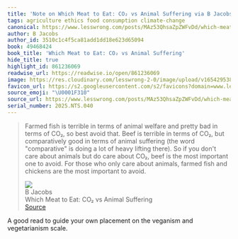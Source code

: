 ```yaml
---
title: 'Note on Which Meat to Eat: CO₂ vs Animal Suffering via B Jacobs'
tags: agriculture ethics food consumption climate-change
canonical: https://www.lesswrong.com/posts/MAz53QhsaZpZWFvDd/which-meat-to-eat-co-vs-animal-suffering
author: B Jacobs
author_id: 3510c1c4f5ca81add1dd18e623d65094
book: 49468424
book_title: 'Which Meat to Eat: CO₂ vs Animal Suffering'
hide_title: true
highlight_id: 861236069
readwise_url: https://readwise.io/open/861236069
image: https://res.cloudinary.com/lesswrong-2-0/image/upload/v1654295382/new_mississippi_river_fjdmww.jpg
favicon_url: https://s2.googleusercontent.com/s2/favicons?domain=www.lesswrong.com
source_emoji: "\U0001F310"
source_url: https://www.lesswrong.com/posts/MAz53QhsaZpZWFvDd/which-meat-to-eat-co-vs-animal-suffering#:~:text=Farmed%20fish%20is,important%20to%20avoid.
serial_number: 2025.NTS.040
---
```

> Farmed fish is terrible in terms of animal welfare and pretty bad in terms of CO₂, so best avoid that. Beef is terrible in terms of CO₂, but comparatively good in terms of animal suffering (the word "comparative" is doing a lot of heavy lifting there). So if you don't care about animals but do care about CO₂, beef is the most important one to avoid. For those who only care about animals, farmed fish and chickens are the most important to avoid.
> <div class="quoteback-footer"><div class="quoteback-avatar"><img class="mini-favicon" src="https://s2.googleusercontent.com/s2/favicons?domain=www.lesswrong.com"></div><div class="quoteback-metadata"><div class="metadata-inner"><span style="display:none">FROM:</span><div aria-label="B Jacobs" class="quoteback-author"> B Jacobs</div><div aria-label="Which Meat to Eat: CO₂ vs Animal Suffering" class="quoteback-title"> Which Meat to Eat: CO₂ vs Animal Suffering</div></div></div><div class="quoteback-backlink"><a target="_blank" aria-label="go to the full text of this quotation" rel="noopener" href="https://www.lesswrong.com/posts/MAz53QhsaZpZWFvDd/which-meat-to-eat-co-vs-animal-suffering#:~:text=Farmed%20fish%20is,important%20to%20avoid." class="quoteback-arrow"> Source</a></div></div>

A good read to guide your own placement on the veganism and vegetarianism scale.